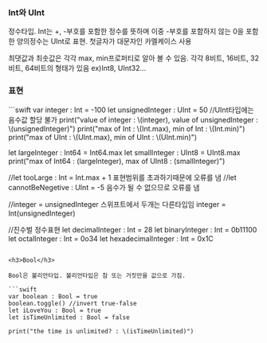 <h3>Int와 UInt</h3>

정수타입. Int는 +, -부호를 포함한 정수를 뜻하며 이중 -부호를 포함하지 않는 0을 포함한 양의정수는 UInt로 표현. 첫글자가 대문자인 카멜케이스 사용

최댓값과 최솟값은 각각 max, min프로퍼티로 알아 볼 수 있음. 각각 8비트, 16비트, 32비트, 64비트의 형태가 있음 ex)Int8, UInt32...

<h3>표현</h3>
```swift
var integer : Int = -100
let unsignedInteger : UInt = 50 //UInt타입에는 음수값 할당 불가
print("value of integer : \(integer), value of unsignedInteger : \(unsignedInteger)")
print("max of Int : \(Int.max), min of Int : \(Int.min)")
print("max of UInt : \(UInt.max), min of UInt : \(UInt.min)")

let largeInteger : Int64 = Int64.max
let smallInteger : UInt8 = UInt8.max
print("max of Int64 : \(largeInteger), max of UInt8 : \(smallInteger)")

//let tooLarge : Int = Int.max + 1 표현범위를 초과하기때문에 오류를 냄
//let cannotBeNegetive : UInt = -5 음수가 될 수 없으므로 오류를 냄

//integer = unsignedInteger 스위프트에서 두개는 다른타입임
integer = Int(unsignedInteger)

//진수벌 정수표현
let decimalInteger : Int = 28
let binaryInteger : Int = 0b11100
let octalInteger : Int = 0o34
let hexadecimalInteger : Int = 0x1C
```

<h3>Bool</h3>

Bool은 불리언타입. 불리언타입은 참 또는 거짓만을 값으로 가짐.

```swift
var boolean : Bool = true
boolean.toggle() //invert true-false
let iLoveYou : Bool = true
let isTimeUnlimited : Bool = false

print("the time is unlimited? : \(isTimeUnlimited)")
```

